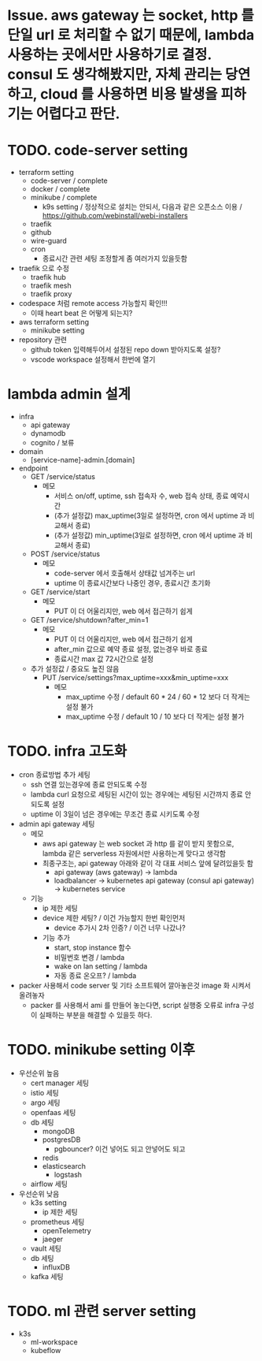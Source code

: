 # Issue. aws gateway 는 socket, http 를 단일 url 로 처리할 수 없기 때문에, lambda 사용하는 곳에서만 사용하기로 결정. consul 도 생각해봤지만, 자체 관리는 당연하고, cloud 를 사용하면 비용 발생을 피하기는 어렵다고 판단.

# TODO. code-server setting

- terraform setting
  - code-server / complete
  - docker / complete
  - minikube / complete
    - k9s setting / 정상적으로 설치는 안되서, 다음과 같은 오픈소스 이용 / https://github.com/webinstall/webi-installers
  - traefik
  - github
  - wire-guard
  - cron
    - 종료시간 관련 세팅 조정할게 좀 여러가지 있을듯함
- traefik 으로 수정
  - traefik hub
  - traefik mesh
  - traefik proxy
- codespace 처럼 remote access 가능할지 확인!!!
  - 이때 heart beat 은 어떻게 되는지?
- aws terraform setting
  - minikube setting
- repository 관련
  - github token 입력해두어서 설정된 repo down 받아지도록 설정?
  - vscode workspace 설정해서 한번에 열기

# lambda admin 설계

- infra
  - api gateway
  - dynamodb
  - cognito / 보류
- domain
  - [service-name]-admin.[domain]
- endpoint
  - GET /service/status
    - 메모
      - 서비스 on/off, uptime, ssh 접속자 수, web 접속 상태, 종료 예약시간
      - (추가 설정값) max_uptime(3일로 설정하면, cron 에서 uptime 과 비교해서 종료)
      - (추가 설정값) min_uptime(3일로 설정하면, cron 에서 uptime 과 비교해서 종료)
  - POST /service/status
    - 메모
      - code-server 에서 호출해서 상태값 넘겨주는 url
      - uptime 이 종료시간보다 나중인 경우, 종료시간 초기화
  - GET /service/start
    - 메모
      - PUT 이 더 어울리지만, web 에서 접근하기 쉽게
  - GET /service/shutdown?after_min=1
    - 메모
      - PUT 이 더 어울리지만, web 에서 접근하기 쉽게
      - after_min 값으로 예약 종료 설정, 없는경우 바로 종료
      - 종료시간 max 값 72시간으로 설정
  - 추가 설정값 / 중요도 높진 않음
    - PUT /service/settings?max_uptime=xxx&min_uptime=xxx
      - 메모
        - max_uptime 수정 / default 60 \* 24 / 60 \* 12 보다 더 작게는 설정 불가
        - max_uptime 수정 / default 10 / 10 보다 더 작게는 설정 불가

# TODO. infra 고도화

- cron 종료방법 추가 세팅
  - ssh 연결 있는경우에 종료 안되도록 수정
  - lambda curl 요청으로 세팅된 시간이 있는 경우에는 세팅된 시간까지 종료 안되도록 설정
  - uptime 이 3일이 넘은 경우에는 무조건 종료 시키도록 수정
- admin api gateway 세팅
  - 메모
    - aws api gateway 는 web socket 과 http 를 같이 받지 못함으로, lambda 같은 serverless 자원에서만 사용하는게 맞다고 생각함
    - 최종구조는, api gateway 아래와 같이 각 대표 서비스 앞에 달려있을듯 함
      - api gateway (aws gateway) -> lambda
      - loadbalancer -> kubernetes api gateway (consul api gateway) -> kubernetes service
  - 기능
    - ip 제한 세팅
    - device 제한 세팅? / 이건 가능할지 한번 확인먼저
      - device 추가시 2차 인증? / 이건 너무 나갔나?
    - 기능 추가
      - start, stop instance 함수
      - 비밀번호 변경 / lambda
      - wake on lan setting / lambda
      - 자동 종료 온오프? / lambda
- packer 사용해서 code server 및 기타 소프트웨어 깔아놓은것 image 화 시켜서 올려놓자
  - packer 를 사용해서 ami 를 만들어 놓는다면, script 실행중 오류로 infra 구성이 실패하는 부분을 해결할 수 있을듯 하다.

# TODO. minikube setting 이후

- 우선순위 높음
  - cert manager 세팅
  - istio 세팅
  - argo 세팅
  - openfaas 세팅
  - db 세팅
    - mongoDB
    - postgresDB
      - pgbouncer? 이건 넣어도 되고 안넣어도 되고
    - redis
    - elasticsearch
      - logstash
  - airflow 세팅
- 우선순위 낮음
  - k3s setting
    - ip 제한 세팅
  - prometheus 세팅
    - openTelemetry
    - jaeger
  - vault 세팅
  - db 세팅
    - influxDB
  - kafka 세팅

# TODO. ml 관련 server setting

- k3s
  - ml-workspace
  - kubeflow
